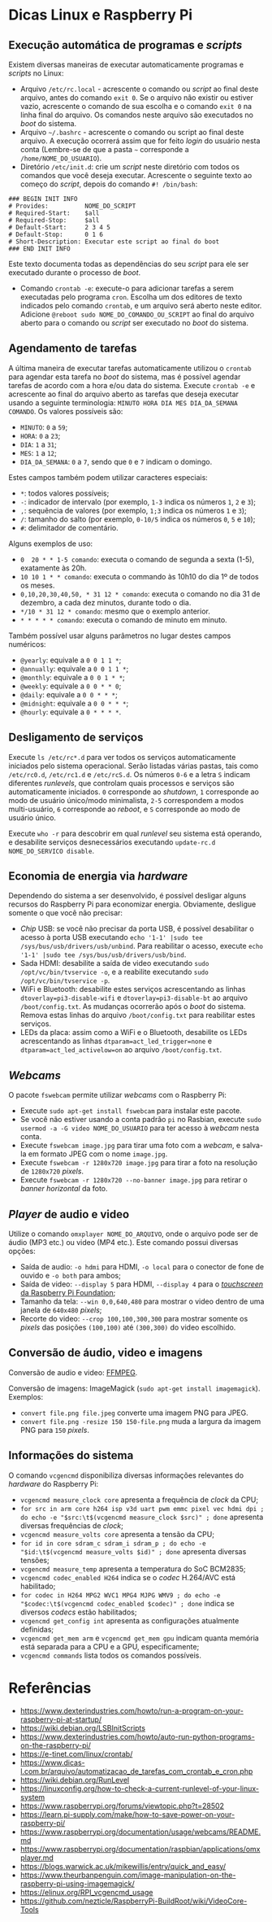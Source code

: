 # Dicas Linux e Raspberry Pi

## Execução automática de programas e _scripts_

Existem diversas maneiras de executar automaticamente programas e _scripts_ no Linux:

* Arquivo ```/etc/rc.local``` - acrescente o comando ou _script_ ao final deste arquivo, antes do comando ```exit 0```. Se o arquivo não existir ou estiver vazio, acrescente o comando de sua escolha e o comando ```exit 0``` na linha final do arquivo. Os comandos neste arquivo são executados no _boot_ do sistema.
* Arquivo ```~/.bashrc``` - acrescente o comando ou script ao final deste arquivo. A execução ocorrerá assim que for feito _login_ do usuário nesta conta (Lembre-se de que a pasta ```~``` corresponde a ```/home/NOME_DO_USUARIO```).
* Diretório ```/etc/init.d```: crie um _script_ neste diretório com todos os comandos que você deseja executar. Acrescente o seguinte texto ao começo do _script_, depois do comando ```#! /bin/bash```:

```
### BEGIN INIT INFO
# Provides:          NOME_DO_SCRIPT
# Required-Start:    $all
# Required-Stop:     $all
# Default-Start:     2 3 4 5
# Default-Stop:      0 1 6
# Short-Description: Executar este script ao final do boot
### END INIT INFO
```

Este texto documenta todas as dependẽncias do seu _script_ para ele ser executado durante o processo de _boot_.
* Comando ```crontab -e```: execute-o para adicionar tarefas a serem executadas pelo programa ```cron```. Escolha um dos editores de texto indicados pelo  comando ```crontab```, e um arquivo será aberto neste editor. Adicione ```@reboot sudo NOME_DO_COMANDO_OU_SCRIPT``` ao final do arquivo aberto para o comando ou _script_ ser executado no _boot_ do sistema.

## Agendamento de tarefas

A última maneira de executar tarefas automaticamente utilizou o ```crontab``` para agendar esta tarefa no _boot_ do sistema, mas é possível agendar tarefas de acordo com a hora e/ou data do sistema. Execute ```crontab -e``` e acrescente ao final do arquivo aberto as tarefas que deseja executar usando a seguinte terminologia: ```MINUTO HORA DIA MES DIA_DA_SEMANA COMANDO```. Os valores possíveis são:

* ```MINUTO```: `0` a `59`;
* ```HORA```: `0` a `23`;
* ```DIA```: `1` a `31`;
* ```MES```: `1` a `12`;
* ```DIA_DA_SEMANA```: `0` a `7`, sendo que `0` e `7` indicam o domingo.

Estes campos também podem utilizar caracteres especiais:

* `*`: todos valores possíveis;
* `-`: indicador de intervalo (por exemplo, `1-3` indica os números `1`, `2` e `3`);
* `,`: sequẽncia de valores (por exemplo, `1;3` indica os números `1` e `3`);
* `/`: tamanho do salto (por exemplo, `0-10/5` indica os números `0`, `5` e `10`);
* `#`: delimitador de comentário.

Alguns exemplos de uso:

* ```0  20 * * 1-5 comando```: executa o comando de segunda a sexta (1-5), exatamente às 20h.
* ```10 10 1 * * comando```: executa o commando às 10h10 do dia 1º de todos os meses.
* ```0,10,20,30,40,50, * 31 12 * comando```: executa o comando no dia 31 de dezembro, a cada dez minutos, durante todo o dia. 
* ```*/10 * 31 12 * comando```: mesmo que o exemplo anterior.
* ```* * * * * comando```: executa o comando de minuto em minuto.

Também  possível usar alguns parâmetros no lugar destes campos numéricos:

* `@yearly`: equivale a `0 0 1 1 *`;
* `@annually`: equivale a `0 0 1 1 *`;
* `@monthly`: equivale a `0 0 1 * *`;
* `@weekly`: equivale a `0 0 * * 0`;
* `@daily`: equivale a `0 0 * * *`;
* `@midnight`: equivale a `0 0 * * *`;
* `@hourly`:  equivale a `0 * * * *`.

## Desligamento de serviços

Execute ```ls /etc/rc*.d``` para ver todos os serviços automaticamente iniciados pelo sistema operacional. Serão listadas várias pastas, tais como ```/etc/rc0.d```, ```/etc/rc1.d``` e ```/etc/rcS.d```. Os números `0-6` e a letra `S` indicam diferentes _runlevels_, que controlam quais processos e serviços são automaticamente iniciados. `0` corresponde ao _shutdown_, `1` corresponde ao modo de usuário único/modo minimalista, `2-5` correspondem a modos multi-usuário, `6` corresponde ao _reboot_, e `S` corresponde ao modo de usuário único.

Execute ```who -r``` para descobrir em qual _runlevel_ seu sistema está operando, e desabilite serviços desnecessários executando ```update-rc.d NOME_DO_SERVICO disable```.

## Economia de energia via _hardware_

Dependendo do sistema a ser desenvolvido, é possível desligar alguns recursos do Raspberry Pi para economizar energia. Obviamente, desligue somente o que você não precisar:

* _Chip_ USB: se você não precisar da porta USB, é possível desabilitar o acesso à porta USB executando ```echo '1-1' |sudo tee /sys/bus/usb/drivers/usb/unbind```. Para reabilitar o acesso, execute ```echo '1-1' |sudo tee /sys/bus/usb/drivers/usb/bind```.
* Sada HDMI: desabilite a saída de video executando ```sudo /opt/vc/bin/tvservice -o```, e a reabilite executando ```sudo /opt/vc/bin/tvservice -p```.
* WiFi e Bluetooth: desabilite estes serviços acrescentando as linhas ```dtoverlay=pi3-disable-wifi``` e ```dtoverlay=pi3-disable-bt``` ao arquivo ```/boot/config.txt```. As mudanças ocorrerão após o _boot_ do sistema. Remova estas linhas do arquivo ```/boot/config.txt``` para reabilitar estes serviços.
* LEDs da placa: assim como a WiFi e o Bluetooth, desabilite os LEDs acrescentando as linhas ```dtparam=act_led_trigger=none``` e ```dtparam=act_led_activelow=on``` ao arquivo ```/boot/config.txt```.

## _Webcams_

O pacote ```fswebcam``` permite utilizar _webcams_ com o Raspberry Pi:

* Execute ```sudo apt-get install fswebcam``` para instalar este pacote.
* Se você não estiver usando a conta padrão ```pi``` no Rasbian, execute ```sudo usermod -a -G video NOME_DO_USUARIO``` para ter acesso à _webcam_ nesta conta.
* Execute ```fswebcam image.jpg``` para tirar uma foto com a _webcam_, e salva-la em formato JPEG com o nome ```image.jpg```.
* Execute ```fswebcam -r 1280x720 image.jpg``` para tirar a foto na resolução de `1280x720` _pixels_.
* Execute ```fswebcam -r 1280x720 --no-banner image.jpg``` para retirar o _banner horizontal_ da foto.

## _Player_ de audio e video

Utilize o comando ```omxplayer NOME_DO_ARQUIVO```, onde o arquivo pode ser de áudio (MP3 etc.) ou video (MP4 etc.). Este comando possui diversas opções:

* Saída de audio: `-o hdmi` para HDMI, `-o local` para o conector de fone de ouvido e `-o both` para ambos;
* Saída de video: `--display 5` para HDMI, `--display 4` para o [_touchscreen_ da Raspberry Pi Foundation](https://www.raspberrypi.org/products/raspberry-pi-touch-display/);
* Tamanho da tela: `--win 0,0,640,480` para mostrar o video dentro de uma janela de `640x480` _pixels_;
* Recorte do video: `--crop 100,100,300,300` para mostrar somente os _pixels_ das posições `(100,100)` até `(300,300)` do video escolhido.

## Conversão de áudio, video e imagens

Conversão de audio e video: [FFMPEG](https://blogs.warwick.ac.uk/mikewillis/entry/quick_and_easy/).

Conversão de imagens: ImageMagick (```sudo apt-get install imagemagick```). Exemplos:
* ```convert file.png file.jpeg``` converte uma imagem PNG para JPEG.
* ```convert file.png -resize 150 150-file.png``` muda a largura da imagem PNG para `150` _pixels_.

## Informações do sistema

O comando ```vcgencmd``` disponibiliza diversas informações relevantes do _hardware_ do Raspberry Pi:

* ```vcgencmd measure_clock core``` apresenta a frequência de _clock_ da CPU;
* ```for src in arm core h264 isp v3d uart pwm emmc pixel vec hdmi dpi ; do echo -e "$src:\t$(vcgencmd measure_clock $src)" ; done``` apresenta diversas frequências de _clock_;
* ```vcgencmd measure_volts core``` apresenta a tensão da CPU;
* ```for id in core sdram_c sdram_i sdram_p ; do echo -e "$id:\t$(vcgencmd measure_volts $id)" ; done``` apresenta diversas tensões;
* ```vcgencmd measure_temp``` apresenta a temperatura do SoC BCM2835;
* ```vcgencmd codec_enabled H264``` indica se o _codec_ H.264/AVC está habilitado;
* ```for codec in H264 MPG2 WVC1 MPG4 MJPG WMV9 ; do echo -e "$codec:\t$(vcgencmd codec_enabled $codec)" ; done``` indica se diversos _codecs_ estão habilitados;
* ```vcgencmd get_config int``` apresenta as configurações atualmente definidas;
* ```vcgencmd get_mem arm``` e ```vcgencmd get_mem gpu``` indicam quanta memória está separada para a CPU e a GPU, especificamente;
* ```vcgencmd commands``` lista todos os comandos possíveis.

# Referências

* https://www.dexterindustries.com/howto/run-a-program-on-your-raspberry-pi-at-startup/
* https://wiki.debian.org/LSBInitScripts
* https://www.dexterindustries.com/howto/auto-run-python-programs-on-the-raspberry-pi/
* https://e-tinet.com/linux/crontab/
* https://www.dicas-l.com.br/arquivo/automatizacao_de_tarefas_com_crontab_e_cron.php
* https://wiki.debian.org/RunLevel
* https://linuxconfig.org/how-to-check-a-current-runlevel-of-your-linux-system
* https://www.raspberrypi.org/forums/viewtopic.php?t=28502
* https://learn.pi-supply.com/make/how-to-save-power-on-your-raspberry-pi/
* https://www.raspberrypi.org/documentation/usage/webcams/README.md
* https://www.raspberrypi.org/documentation/raspbian/applications/omxplayer.md
* https://blogs.warwick.ac.uk/mikewillis/entry/quick_and_easy/
* https://www.theurbanpenguin.com/image-manipulation-on-the-raspberry-pi-using-imagemagick/
* https://elinux.org/RPI_vcgencmd_usage
* https://github.com/nezticle/RaspberryPi-BuildRoot/wiki/VideoCore-Tools
